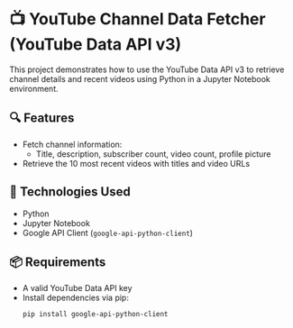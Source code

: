 # 📺 YouTube Channel Data Fetcher (YouTube Data API v3)

This project demonstrates how to use the YouTube Data API v3 to retrieve channel details and recent videos using Python in a Jupyter Notebook environment.

## 🔍 Features

- Fetch channel information:  
  - Title, description, subscriber count, video count, profile picture
- Retrieve the 10 most recent videos with titles and video URLs

## 🚀 Technologies Used

- Python
- Jupyter Notebook
- Google API Client (`google-api-python-client`)

## 📦 Requirements

- A valid YouTube Data API key
- Install dependencies via pip:
  ```bash
  pip install google-api-python-client
